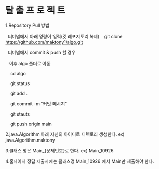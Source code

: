 # 탈 출 프 로 젝 트

1.Repository Pull 방법

 &nbsp;&nbsp;터미널에서 아래 명령어 입력(깃 레포지토리 복제)
 &nbsp;&nbsp;&nbsp;git clone https://github.com/maktony1/algo.git
  
 &nbsp;&nbsp;터미널에서 commit & push 할 경우
 
 &nbsp;&nbsp;&nbsp;이후 algo 폴더로 이동
 
 &nbsp;&nbsp;&nbsp;&nbsp;cd algo
 
 &nbsp;&nbsp;&nbsp;&nbsp;git status
 
 &nbsp;&nbsp;&nbsp;&nbsp;git add .  
 
 &nbsp;&nbsp;&nbsp;&nbsp;git commit -m "커밋 메시지"
 
 &nbsp;&nbsp;&nbsp;&nbsp;git stauts
 
 &nbsp;&nbsp;&nbsp;&nbsp;git push origin main
 

2.java.Algorithm 아래 자신의 아이디로 디렉토리 생성한다. ex) java.Algorithm.maktony

3.클래스 명은 Main_{문제번호}로 한다. ex) Main_10926

4.홈페이지 정답 제출시에는 클래스명 Main_10926 에서 Main만 제출해야 한다.

